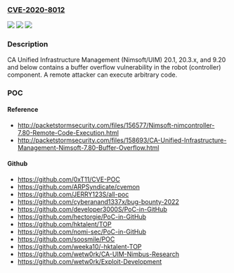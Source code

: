 ### [CVE-2020-8012](https://cve.mitre.org/cgi-bin/cvename.cgi?name=CVE-2020-8012)
![](https://img.shields.io/static/v1?label=Product&message=CA%20Unified%20Infrastructure%20Management%20(Nimsoft%2FUIM)&color=blue)
![](https://img.shields.io/static/v1?label=Version&message=n%2Fa&color=blue)
![](https://img.shields.io/static/v1?label=Vulnerability&message=buffer%20overflow%20RCE&color=brighgreen)

### Description

CA Unified Infrastructure Management (Nimsoft/UIM) 20.1, 20.3.x, and 9.20 and below contains a buffer overflow vulnerability in the robot (controller) component. A remote attacker can execute arbitrary code.

### POC

#### Reference
- http://packetstormsecurity.com/files/156577/Nimsoft-nimcontroller-7.80-Remote-Code-Execution.html
- http://packetstormsecurity.com/files/158693/CA-Unified-Infrastructure-Management-Nimsoft-7.80-Buffer-Overflow.html

#### Github
- https://github.com/0xT11/CVE-POC
- https://github.com/ARPSyndicate/cvemon
- https://github.com/JERRY123S/all-poc
- https://github.com/cyberanand1337x/bug-bounty-2022
- https://github.com/developer3000S/PoC-in-GitHub
- https://github.com/hectorgie/PoC-in-GitHub
- https://github.com/hktalent/TOP
- https://github.com/nomi-sec/PoC-in-GitHub
- https://github.com/soosmile/POC
- https://github.com/weeka10/-hktalent-TOP
- https://github.com/wetw0rk/CA-UIM-Nimbus-Research
- https://github.com/wetw0rk/Exploit-Development

